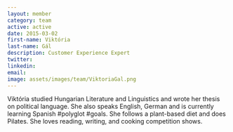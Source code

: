 ```yaml
---
layout: member
category: team
active: active
date: 2015-03-02
first-name: Viktória
last-name: Gál
description: Customer Experience Expert
twitter:
linkedin:
email:
image: assets/images/team/ViktoriaGal.png
---
```

Viktória studied Hungarian Literature and Linguistics and wrote her thesis on political language. She also speaks English, German and is currently learning Spanish #polyglot #goals. She follows a plant-based diet and does Pilates. She loves reading, writing, and cooking competition shows.
